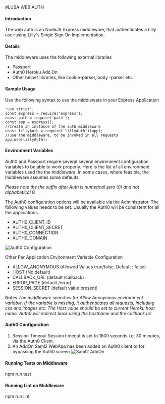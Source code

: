 #LUSA WEB AUTH

#### Introduction
The web auth is an NodeJS Express middleware, that authenticates a Lilly user using Lilly's Single Sign On Implementation. 

#### Details
The middleware uses the following external libraries
* Passport
* Auth0 Heroku Add On
* Other helper libraries, like cookie-parser, body -parser etc.

#### Sample Usage 
Use the following syntax to use the middleware in your Express Application

    'use strict';
    const express = require('express');
    const path = require('path');
    const app = express();
    //Create an instance of the auth middleware
    const lillyAuth = require('lillyAuth')(app);
    //use the middleware, to be invoked in all requests
    app.use(lillyAuth);
#### Environment Variables
Auth0 and Passport require several several environment configuration variables to be able to work properly. Here is the list of all environment variables used the the middleware. In some cases, where feasible, the middleware assumes some defaults.

*Please note the the suffix after Auth is numerical zero (0) and not alphabetical O*

The Auth0 configuration options will be available via the Administrator. The following values needs to be set.
Usually the Auth0 will be consistent for all the applications.
* AUTH0_CLIENT_ID
* AUTH0_CLIENT_SECRET
* AUTH0_CONNECTION
* AUTH0_DOMAIN

![Auth0 Configuration](http://res.cloudinary.com/dkzejh7qv/image/upload/v1477564073/Auth0ClientEnvironmentVariable.png)


Other Per Application Environment Variable Configuration
* ALLOW_ANONYMOUS (Allowed Values true/false, Default : false)
* HOST (No default)
* CALLBACK_URL (default /callback)
* ERROR_PAGE (default /error)
* SESSION_SECRET (default value present)

Notes
*The middleware searches for Allow Anonymous environment variable. If the variable is missing, it authenticates all requests, including css and images etc.
The Host value should be set to current Heroku host name. Auth0 will redirect back using the hostname and the callback url.*

#### Auth0 Configuration
1. Session Timeout
Session timeout is set to 1800 seconds i.e. 30 minutes, via the Auth0 Client.
2. An AddOn Saml2 WebApp has been added on Auth0 client to for bypassing the Auth0 screen
![Saml2 AddOn](http://res.cloudinary.com/dkzejh7qv/image/upload/v1477564042/Saml.png)

#### Running Tests on Middleware
npm run test

#### Running Lint on Middleware
npm run lint 
